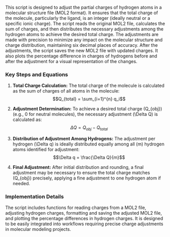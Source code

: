 This script is designed to adjust the partial charges of hydrogen atoms in a molecular structure file (MOL2 format). It ensures that the total charge of the molecule, particularly the ligand, is an integer (ideally neutral or a specific ionic charge). The script reads the original MOL2 file, calculates the sum of charges, and then distributes the necessary adjustments among the hydrogen atoms to achieve the desired total charge. The adjustments are made with precision to minimize any impact on the molecular structure and charge distribution, maintaining six decimal places of accuracy. After the adjustments, the script saves the new MOL2 file with updated charges. It also plots the percentage difference in charges of hydrogens before and after the adjustment for a visual representation of the changes.

### Key Steps and Equations

1. **Total Charge Calculation:**
   The total charge of the molecule is calculated as the sum of charges of all atoms in the molecule:
   $$Q_{total} = \sum_{i=1}^{n} q_i$$

2. **Adjustment Determination:**
   To achieve a desired total charge \(Q_{obj}\) (e.g., 0 for neutral molecules), the necessary adjustment \(\Delta Q\) is calculated as:
   $$\Delta Q = Q_{obj} - Q_{total}$$

3. **Distribution of Adjustment Among Hydrogens:**
   The adjustment per hydrogen \(\Delta q\) is ideally distributed equally among all \(m\) hydrogen atoms identified for adjustment:
   $$\Delta q = \frac{\Delta Q}{m}$$

4. **Final Adjustment:**
   After initial distribution and rounding, a final adjustment may be necessary to ensure the total charge matches \(Q_{obj}\) precisely, applying a fine adjustment to one hydrogen atom if needed.

### Implementation Details

The script includes functions for reading charges from a MOL2 file, adjusting hydrogen charges, formatting and saving the adjusted MOL2 file, and plotting the percentage differences in hydrogen charges. It is designed to be easily integrated into workflows requiring precise charge adjustments in molecular modeling projects.
